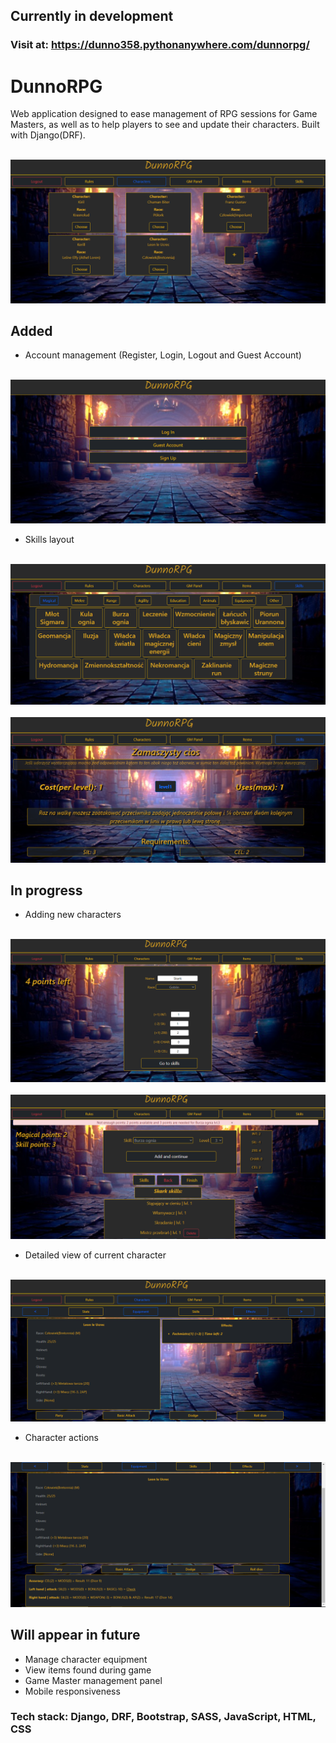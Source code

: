 ## Currently in development
### Visit at: https://dunno358.pythonanywhere.com/dunnorpg/
# DunnoRPG
Web application designed to ease management of RPG sessions for Game Masters, as well as to help players to see and update their characters. Built with Django(DRF).

&emsp; ![Home page](https://github.com/Dunno358/Pictures/blob/main/dunnorpg_home_logged_in.png?raw=true)

## Added
- Account management (Register, Login, Logout and Guest Account)

&emsp; ![Home page](https://github.com/Dunno358/Pictures/blob/main/dunno_login_signin.png?raw=true)

- Skills layout

&emsp; ![Home page](https://github.com/Dunno358/Pictures/blob/main/dunnorpg_skills_layout.png?raw=true)
&emsp; ![Home page](https://github.com/Dunno358/Pictures/blob/main/dunnorpg_skills_detailed.png?raw=true)

## In progress
- Adding new characters

&emsp; ![Home page](https://github.com/Dunno358/Pictures/blob/main/dunnorpg_characted_add.png?raw=true)
&emsp; ![Home page](https://github.com/Dunno358/Pictures/blob/main/dunnorpg_skills_adding_1.png?raw=true)

- Detailed view of current character

&emsp; ![Home page](https://github.com/Dunno358/Pictures/blob/main/dunnorpg_detailed_in_dev.png?raw=true)

- Character actions

&emsp; ![Home page](https://github.com/Dunno358/Pictures/blob/main/dunnorpg_char_actions.png?raw=true)

## Will appear in future
- Manage character equipment
- View items found during game
- Game Master management panel
- Mobile responsiveness

### Tech stack: Django, DRF, Bootstrap, SASS, JavaScript, HTML, CSS
